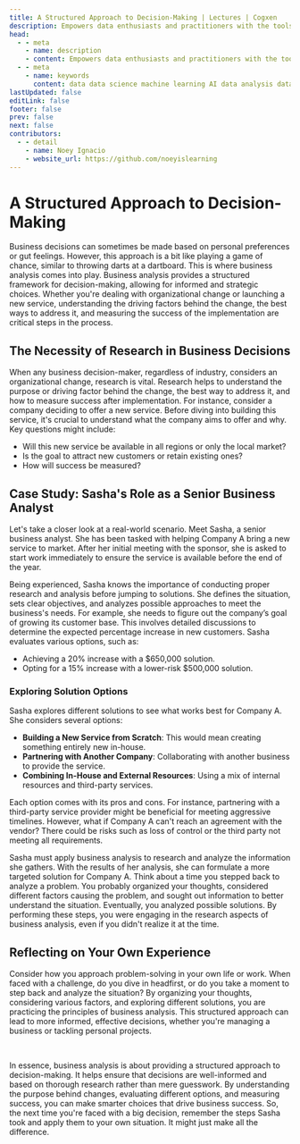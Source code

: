 ```yaml
---
title: A Structured Approach to Decision-Making | Lectures | Cogxen
description: Empowers data enthusiasts and practitioners with the tools and knowledge to unlock the potential of data.
head:
  - - meta
    - name: description
    - content: Empowers data enthusiasts and practitioners with the tools and knowledge to unlock the potential of data.
  - - meta
    - name: keywords
      content: data data science machine learning AI data analysis data-driven data enthusiasts data practitioners
lastUpdated: false
editLink: false
footer: false
prev: false
next: false
contributors:
  - - detail
    - name: Noey Ignacio
    - website_url: https://github.com/noeyislearning
---
```


# A Structured Approach to Decision-Making

Business decisions can sometimes be made based on personal preferences or gut feelings. However, this approach is a bit like playing a game of chance, similar to throwing darts at a dartboard. This is where business analysis comes into play. Business analysis provides a structured framework for decision-making, allowing for informed and strategic choices. Whether you're dealing with organizational change or launching a new service, understanding the driving factors behind the change, the best ways to address it, and measuring the success of the implementation are critical steps in the process.

## The Necessity of Research in Business Decisions

When any business decision-maker, regardless of industry, considers an organizational change, research is vital. Research helps to understand the purpose or driving factor behind the change, the best way to address it, and how to measure success after implementation. For instance, consider a company deciding to offer a new service. Before diving into building this service, it's crucial to understand what the company aims to offer and why. Key questions might include:

- Will this new service be available in all regions or only the local market?
- Is the goal to attract new customers or retain existing ones?
- How will success be measured?

## Case Study: Sasha's Role as a Senior Business Analyst

Let's take a closer look at a real-world scenario. Meet Sasha, a senior business analyst. She has been tasked with helping Company A bring a new service to market. After her initial meeting with the sponsor, she is asked to start work immediately to ensure the service is available before the end of the year.

Being experienced, Sasha knows the importance of conducting proper research and analysis before jumping to solutions. She defines the situation, sets clear objectives, and analyzes possible approaches to meet the business's needs. For example, she needs to figure out the company’s goal of growing its customer base. This involves detailed discussions to determine the expected percentage increase in new customers. Sasha evaluates various options, such as:

- Achieving a 20% increase with a $650,000 solution.
- Opting for a 15% increase with a lower-risk $500,000 solution.

### Exploring Solution Options

Sasha explores different solutions to see what works best for Company A. She considers several options:

- **Building a New Service from Scratch**: This would mean creating something entirely new in-house.
- **Partnering with Another Company**: Collaborating with another business to provide the service.
- **Combining In-House and External Resources**: Using a mix of internal resources and third-party services.

Each option comes with its pros and cons. For instance, partnering with a third-party service provider might be beneficial for meeting aggressive timelines. However, what if Company A can't reach an agreement with the vendor? There could be risks such as loss of control or the third party not meeting all requirements.

Sasha must apply business analysis to research and analyze the information she gathers. With the results of her analysis, she can formulate a more targeted solution for Company A. Think about a time you stepped back to analyze a problem. You probably organized your thoughts, considered different factors causing the problem, and sought out information to better understand the situation. Eventually, you analyzed possible solutions. By performing these steps, you were engaging in the research aspects of business analysis, even if you didn't realize it at the time.

## Reflecting on Your Own Experience

Consider how you approach problem-solving in your own life or work. When faced with a challenge, do you dive in headfirst, or do you take a moment to step back and analyze the situation? By organizing your thoughts, considering various factors, and exploring different solutions, you are practicing the principles of business analysis. This structured approach can lead to more informed, effective decisions, whether you're managing a business or tackling personal projects.

<br />

In essence, business analysis is about providing a structured approach to decision-making. It helps ensure that decisions are well-informed and based on thorough research rather than mere guesswork. By understanding the purpose behind changes, evaluating different options, and measuring success, you can make smarter choices that drive business success. So, the next time you're faced with a big decision, remember the steps Sasha took and apply them to your own situation. It might just make all the difference.
